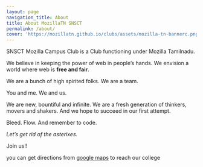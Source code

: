 ```yaml
---
layout: page
navigation_title: About
title: About MozillaTN SNSCT
permalink: /about/
cover: 'https://mozillatn.github.io/clubs/assets/mozilla-tn-bannerc.png'
---
```


SNSCT Mozilla Campus Club is a Club functioning under Mozilla Tamilnadu.

We believe in keeping the power of web in people’s hands. We envision a world where web is **free and fair**.

We are a bunch of high spirited folks. We are a team.

You and me. We and us.

We are new, bountiful and infinite. We are a fresh generation of thinkers, movers and shakers. And we hope to succeed in our first attempt.

Bleed. Flow. And remember to code.

*Let’s get rid of the asterixes.*

Join us!!

you can get directions from [google maps](https://www.google.co.in/maps/place/SNS+College+of+Technology/@11.1000155,77.0243736,17z/data=!3m1!4b1!4m5!3m4!1s0x3ba8f83363d71ce7:0xa7689eaf253ccf81!8m2!3d11.1000102!4d77.0265623) to reach our college
